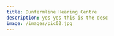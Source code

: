```yaml
---
title: Dunfermline Hearing Centre
description: yes yes this is the desc
image: /images/pic02.jpg
---
```

